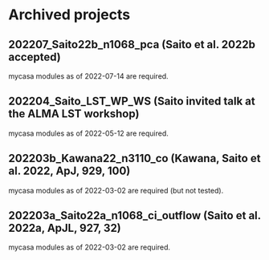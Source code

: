 # Archived projects

## 202207_Saito22b_n1068_pca (Saito et al. 2022b accepted)
mycasa modules as of 2022-07-14 are required.

## 202204_Saito_LST_WP_WS (Saito invited talk at the ALMA LST workshop)
mycasa modules as of 2022-05-12 are required.

## 202203b_Kawana22_n3110_co (Kawana, Saito et al. 2022, ApJ, 929, 100)
mycasa modules as of 2022-03-02 are required (but not tested).

## 202203a_Saito22a_n1068_ci_outflow (Saito et al. 2022a, ApJL, 927, 32)
mycasa modules as of 2022-03-02 are required.
